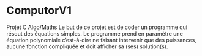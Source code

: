 # ComputorV1
Projet C Algo/Maths
Le but de ce projet est de coder un programme qui résout des équations simples.
Le programme prend en paramètre une équation polynomiale c’est-à-dire ne faisant intervenir que des puissances, aucune fonction compliquée et doit afficher sa (ses) solution(s).
